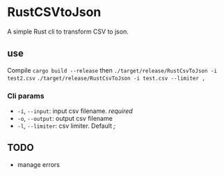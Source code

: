 # RustCSVtoJson
A simple Rust cli to transform CSV to json. 

## use
Compile
`cargo build --release`
then
`./target/release/RustCsvToJson -i test2.csv`
`./target/release/RustCsvToJson -i test.csv --limiter ,`

### Cli params
* `-i`, `--input`: input csv filename. *required*
* `-o`, `--output`: output csv filename
* `-l`, `--limiter`: csv limiter. Default *;*

## TODO
* manage errors

